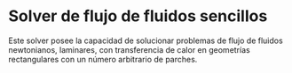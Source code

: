 # Solver de flujo de fluidos sencillos

Este solver posee la capacidad de solucionar problemas de flujo de fluidos newtonianos, laminares, con transferencia de calor en geometrías rectangulares con un número arbitrario de parches.
